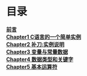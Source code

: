 # 目录

[**前言**](Forward.md)<br>
[**Chapter1 C语言的一个简单实例**](Chapter1.md)<br>
[**Chapter2 补刀:实例说明**](Chapter2.md)<br>
[**Chapter3 变量与常量数据**](Chapter3.md)<br>
[**Chapter4 数据类型和关键字**](Chapter4.md)<br>
[**Chapter5 基本运算符**](Chapter5.md)<br>
